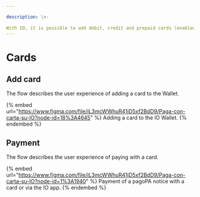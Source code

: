 ```yaml
---

description: \>-  
With IO, it is possible to add debit, credit and prepaid cards (enabled for e-commerce transactions) to your Wallet and pay pagoPA notices.
---
```


# Cards

## Add card

The flow describes the user experience of adding a card to the Wallet.

{% embed url="https://www.figma.com/file/iL3mcWWhuR41jD5xf2BdD9/Paga-con-carta-su-IO?node-id=18%3A4645" %} Adding a card to the IO Wallet. {% endembed %}

## Payment

The flow describes the user experience of paying with a card.

{% embed url="https://www.figma.com/file/iL3mcWWhuR41jD5xf2BdD9/Paga-con-carta-su-IO?node-id=1%3A1940" %} Payment of a pagoPA notice with a card or via the IO app. {% endembed %}